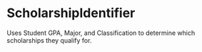 # ScholarshipIdentifier
Uses Student GPA, Major, and Classification to determine which scholarships they qualify for.
